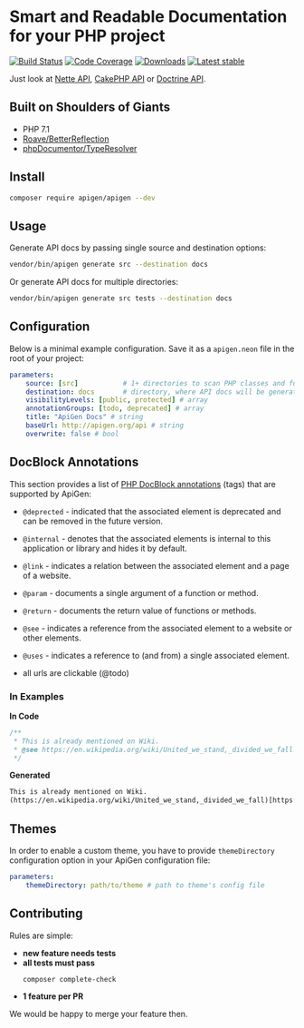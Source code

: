 # Smart and Readable Documentation for your PHP project

[![Build Status](https://img.shields.io/travis/ApiGen/ApiGen/master.svg?style=flat-square)](https://travis-ci.org/ApiGen/ApiGen)
[![Code Coverage](https://img.shields.io/scrutinizer/coverage/g/ApiGen/ApiGen.svg?style=flat-square)](https://scrutinizer-ci.com/g/ApiGen/ApiGen)
[![Downloads](https://img.shields.io/packagist/dt/apigen/apigen.svg?style=flat-square)](https://packagist.org/packages/apigen/apigen/stats)
[![Latest stable](https://img.shields.io/packagist/v/apigen/apigen.svg?style=flat-square)](https://packagist.org/packages/apigen/apigen)

Just look at [Nette API](http://api.nette.org/), [CakePHP API](http://api.cakephp.org/3.4/) or [Doctrine API](http://www.doctrine-project.org/api/orm/2.5/).


## Built on Shoulders of Giants

- PHP 7.1
- [Roave/BetterReflection](https://github.com/Roave/BetterReflection)
- [phpDocumentor/TypeResolver](https://github.com/phpDocumentor/TypeResolver)


## Install

```bash
composer require apigen/apigen --dev
```

## Usage

Generate API docs by passing single source and destination options:

```bash
vendor/bin/apigen generate src --destination docs
```

Or generate API docs for multiple directories:

```bash
vendor/bin/apigen generate src tests --destination docs
```

## Configuration

Below is a minimal example configuration. Save it as a `apigen.neon` file in
the root of your project:

```yaml
parameters:
    source: [src]           # 1+ directories to scan PHP classes and functions in
    destination: docs       # directory, where API docs will be generated to
    visibilityLevels: [public, protected] # array
    annotationGroups: [todo, deprecated] # array
    title: "ApiGen Docs" # string
    baseUrl: http://apigen.org/api # string
    overwrite: false # bool
```

## DocBlock Annotations

This section provides a list of [PHP DocBlock
annotations](https://www.phpdoc.org/docs/latest/guides/docblocks.html) (tags)
that are supported by ApiGen:

- `@deprected` - indicated that the associated element is deprecated and can be removed in the future version.
- `@internal` - denotes that the associated elements is internal to this application or library and hides it by default.
- `@link` - indicates a relation between the associated element and a page of a website.
- `@param` - documents a single argument of a function or method.
- `@return` - documents the return value of functions or methods.
- `@see` - indicates a reference from the associated element to a website or other elements.
- `@uses` - indicates a reference to (and from) a single associated element.

- all urls are clickable (@todo)


### In Examples

**In Code**

```php
/**
 * This is already mentioned on Wiki.
 * @see https://en.wikipedia.org/wiki/United_we_stand,_divided_we_fall 
 */
```

**Generated**

```html
This is already mentioned on Wiki.
(https://en.wikipedia.org/wiki/United_we_stand,_divided_we_fall)[https://en.wikipedia.org/wiki/United_we_stand,_divided_we_fall] 
```


## Themes

In order to enable a custom theme, you have to provide `themeDirectory` configuration
option in your ApiGen configuration file:

```yaml
parameters:
    themeDirectory: path/to/theme # path to theme's config file
```

## Contributing

Rules are simple:

- **new feature needs tests**
- **all tests must pass**
    ```bash
    composer complete-check
    ```
- **1 feature per PR**

We would be happy to merge your feature then.
